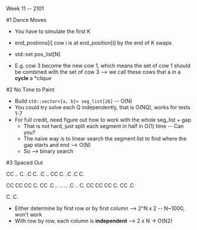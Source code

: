 Week 11 -- 2101

#1 Dance Moves

* You have to simulate the first K
* end_postions[i]  cow i is at end_position[i] by the end of K swaps
* std::set<int> pos_list[N]
  
* E.g. cow 3 become the new cow 1, which means the set of cow 1 should be combined with the set of cow 3
--> we call these cows that a in a **cycle** a **clique*
  
#2 No Time to Paint 
  
* Build `std::vector<{a, b}> seg_list[26]`  -- O(N)
* You could try solve each Q independently, that is O(NQ), works for tests 1-7
* For full credit, need figure out how to work with the whole seg_list + gap  
  * That is not hard, just split each segment in half in O(1) time -- Can you?
  * The naive way is to linear search the segment list to find where the gap starts and end --> O(N)
  * So --> binary search
  
#3 Spaced Out

CC   ..  C. .C  C.  .C
..   CC  C. .C  .C  C.
  
CC CC        CC C.     CC .C
.. ..        .. .C     .. C.
CC CC        CC C.     CC .C
  
  
C.
C. 
  
* Either determine by first row or by first column --> 2^N x 2 -- N~1000, won't work
* With row by row, each column is **independent**  --> 2 x N  -> O(N2)
